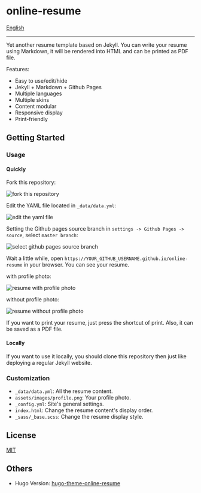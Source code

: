 # online-resume

[English](README.md)

---

Yet another resume template based on Jekyll. You can write your resume using Markdown, it will be rendered into HTML and can be printed as PDF file.

Features:

+ Easy to use/edit/hide
+ Jekyll + Markdown + Github Pages
+ Multiple languages
+ Multiple skins
+ Content modular
+ Responsive display
+ Print-friendly

## Getting Started

### Usage

#### Quickly

Fork this repository:

![](https://github.com/tarrex/online-resume/raw/master/assets/images/fork.png "fork this repository")

Edit the YAML file located in `_data/data.yml`:

![](https://github.com/tarrex/online-resume/raw/master/assets/images/edit.png "edit the yaml file")

Setting the Github pages source branch in `settings -> Github Pages -> source`, select `master branch`:

![](https://github.com/tarrex/online-resume/raw/master/assets/images/source.png "select github pages source branch")

Wait a little while, open `https://YOUR_GITHUB_USERNAME.github.io/online-resume` in your browser. You can see your resume.

with profile photo:

![](https://github.com/tarrex/online-resume/raw/master/assets/images/resume1.png "resume with profile photo")

without profile photo:

![](https://github.com/tarrex/online-resume/raw/master/assets/images/resume2.png "resume without profile photo")

If you want to print your resume, just press the shortcut of print. Also, it can be saved as a PDF file.

#### Locally

If you want to use it locally, you should clone this repository then just like deploying a regular Jekyll website.

### Customization

+ `_data/data.yml`: All the resume content.
+ `assets/images/profile.png`: Your profile photo.
+ `_config.yml`: Site's general settings.
+ `index.html`: Change the resume content's display order.
+ `_sass/_base.scss`: Change the resume display style.

## License

[MIT](https://choosealicense.com/licenses/mit/)

## Others

+ Hugo Version: [hugo-theme-online-resume](https://github.com/tarrex/hugo-theme-online-resume)